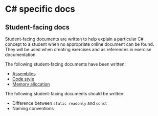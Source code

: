 # C# specific docs

## Student-facing docs

Student-facing documents are written to help explain a particular C# concept to a student when no appropriate online document can be found. They will be used when creating exercises and as references in exercise documentation.

The following student-facing documents have been written:

- [Assemblies][assemblies]
- [Code style][code_style]
- [Memory allocation][memory_allocation]

The following student-facing documents should be written:

- Difference between `static readonly` and `const`
- Naming conventions

[assemblies]: ../../../reference/tooling/dotnet-assemblies.md
[code_style]: ./code_style.md
[memory_allocation]: ./memory_allocation.md
